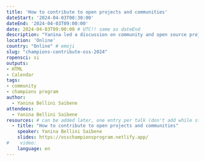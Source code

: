 ```yaml
---
title: 'How to contribute to open projects and communities'
dateStart: '2024-04-03T08:30:00'
dateEnd: '2024-04-03T09:00:00'
date: 2024-04-03T09:00:00 # UTC!! same as dateEnd
description: "Yanina led a discussion on community and open source projects, focusing on participation, contribution, and the concept of the ‘pathway to inclusion’ and CSCCE Community particiption model. She presented various models of community participation and outlined strategies for promoting and sharing open-source software packages. The team also discussed the importance of clear communication, a code of conduct, contribution guideles and the use of issue templates and issues labels on Github to streamline the management of issues related to a package."
location: 'Online'
country: "Online" # emoji
slug: "champions-contribute-oss-2024"
ropensci: si
outputs: 
- HTML
- Calendar 
tags: 
- community
- champions program
author:
  - Yanina Bellini Saibene
attendees:
  - Yanina Bellini Saibene
resources: # can be added later, one entry per talk (don't add while still empty, add once there are resources)
  - title: "How to contribute to open projects and communities"
    speaker: Yanina Bellini Saibene
    slides: https://osschampionsprogram.netlify.app/
#    video: 
    language: en
---
```



